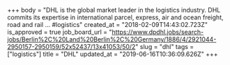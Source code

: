 +++
body = "DHL is the global market leader in the logistics industry. DHL commits its expertise in international parcel, express, air and ocean freight, road and rail ... #logistics"
created_at = "2018-02-09T14:43:02.723Z"
is_approved = true
job_board_url = "https://www.dpdhl.jobs/search-jobs/Berlin%2C%20Land%20Berlin%2C%20Germany/1886/4/2921044-2950157-2950159/52x52437/13x41053/50/2"
slug = "dhl"
tags = ["logistics"]
title = "DHL"
updated_at = "2019-06-16T10:36:09.626Z"
+++
